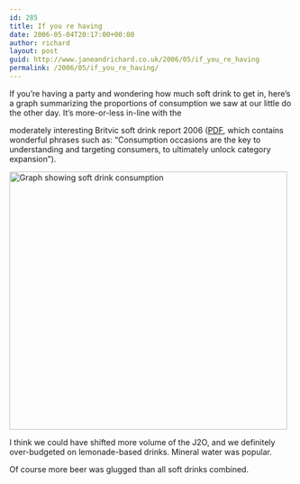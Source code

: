 ```yaml
---
id: 285
title: If you re having
date: 2006-05-04T20:17:00+00:00
author: richard
layout: post
guid: http://www.janeandrichard.co.uk/2006/05/if_you_re_having
permalink: /2006/05/if_you_re_having/
---
```

If you&#8217;re having a party and wondering how much soft drink to get in, here&#8217;s a graph summarizing the proportions of consumption we saw at our little do the other day. It&#8217;s more-or-less in-line with the
  
moderately interesting Britvic soft drink report 2006 ([PDF](http://www.britvic.com/NR/rdonlyres/etmjpjzvaoyddt5jcgctwcty2omr3tuan6jgcrcu6pbpa3b7fzdhoqwky56umm5fp5vx7nyhkftxwj/SDCRfinal.pdf), which contains wonderful phrases such as: &#8220;Consumption occasions are the key to understanding and targeting consumers, to ultimately unlock category expansion&#8221;). 


<img src="http://www.janeandrichard.co.uk/blog/img/2006/05/soft-drinks.png" width="493" height="458" alt="Graph showing soft drink consumption" /> 

I think we could have shifted more volume of the J2O, and we definitely over-budgeted on lemonade-based drinks. Mineral water was popular. 

Of course more beer was glugged than all soft drinks combined.